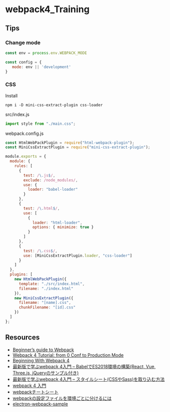 # webpack4_Training

## Tips
### Change mode
~~~js
const env = process.env.WEBPACK_MODE

const config = {
   mode: env || 'development'
}
~~~
### CSS
Install 
~~~
npm i -D mini-css-extract-plugin css-loader
~~~
src/index.js
~~~js
import style from "./main.css";
~~~
webpack.config.js
~~~js
const HtmlWebPackPlugin = require("html-webpack-plugin");
const MiniCssExtractPlugin = require("mini-css-extract-plugin");

module.exports = {
  module: {
    rules: [
      {
        test: /\.js$/,
        exclude: /node_modules/,
        use: {
          loader: "babel-loader"
        }
      },
      {
        test: /\.html$/,
        use: [
          {
            loader: "html-loader",
            options: { minimize: true }
          }
        ]
      },
      {
        test: /\.css$/,
        use: [MiniCssExtractPlugin.loader, "css-loader"]
      }
    ]
  },
  plugins: [
    new HtmlWebPackPlugin({
      template: "./src/index.html",
      filename: "./index.html"
    }),
    new MiniCssExtractPlugin({
      filename: "[name].css",
      chunkFilename: "[id].css"
    })
  ]
};
~~~

## Resources

- [Beginner’s guide to Webpack](https://medium.com/javascript-training/beginner-s-guide-to-webpack-b1f1a3638460)
- [Webpack 4 Tutorial: from 0 Conf to Production Mode](https://www.valentinog.com/blog/webpack-tutorial/#webpack_4_the_HTML_webpack_plugin)
- [Beginning With Webpack 4](https://www.zeolearn.com/magazine/beginning-with-webpack-4)
- [最新版で学ぶwebpack 4入門 – BabelでES2018環境の構築(React, Vue, Three.js, jQueryのサンプル付き)](https://ics.media/entry/16028)
- [最新版で学ぶwebpack 4入門 – スタイルシート(CSSやSass)を取り込む方法](https://ics.media/entry/17376)
- [webpack 4 入門](https://qiita.com/soarflat/items/28bf799f7e0335b68186)
- [webpackチートシート](https://qiita.com/morrr/items/0f35adc38b59f5a67141)
- [webpackの設定ファイルを環境ごとに分けるには](https://qiita.com/takepo/items/fce9cd7b6742201cddc2)
- [electron-webpack-sample](https://github.com/deadcoder0904/electron-webpack-sample)